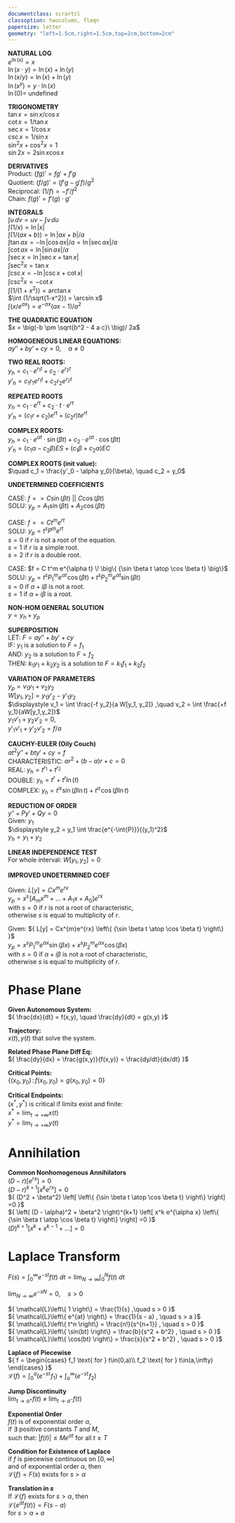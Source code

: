 ```yaml
---
documentclass: scrartcl
classoption: twocolumn, fleqn
papersize: letter
geometry: "left=1.5cm,right=1.5cm,top=2cm,bottom=2cm"
---
```


**NATURAL LOG**  
$e^{\ln(x)} = x$  
$\ln(x \cdot y) = \ln(x) + \ln(y)$  
$\ln(x / y) = \ln(x) + \ln(y)$  
$\ln(x^y) = y \cdot \ln(x)$  
$\ln(0) =$ undefined  


**TRIGONOMETRY**  
$\tan x = \sin x / \cos x$  
$\cot x = 1 / \tan x$  
$\sec x = 1 / \cos x$  
$\csc x = 1 / \sin x$  
$\sin^2 x + \cos^2 x = 1$  
$\sin 2x = 2 \sin x \cos x$  


**DERIVATIVES**  
Product: $(fg)' = fg' + f'g$  
Quotient: $(f/g)' = (f'g - g'f)/g^2$  
Reciprocal: $(1/f) = -f' / f^2$  
Chain: $f(g)' = f'(g) \cdot g'$

**INTEGRALS**  
$\int u \, dv = uv - \int v \, du$  
$\int (1/x) = \ln|x|$  
$\int (1/(ax+b)) = \ln|ax+b| /a$  
$\int \tan ax = -\ln|\cos ax|/a = \ln|\sec ax|/a$  
$\int \cot ax = \ln|\sin ax|/a$  
$\int \sec x = \ln|\sec x + \tan x|$  
$\int \sec^2 x = \tan x$  
$\int \csc x = -\ln|\csc x + \cot x|$  
$\int \csc^2 x = - \cot x$  
$\int (1/(1+x^2)) = \arctan x$  
$\int (1/\sqrt{1-x^2}) = \arcsin x$  
$\int (x/e^{ax}) = e^{-ax}(ax-1)/a^2$


**THE QUADRATIC EQUATION**  
$x = \big(-b \pm \sqrt{b^2 - 4 a c}\ \big)/ 2a$

**HOMOGENEOUS LINEAR EQUATIONS:**  
$ay'' + by' + cy = 0 , \quad a \neq 0$

**TWO REAL ROOTS:**  
$y_h = c_1 \cdot e^{r_1t} + c_2 \cdot e^{r_2t}$  
$y'_h = c_1 r_1 e^{r_1 t} + c_2 r_2 e^{r_2 t}$  

**REPEATED ROOTS**  
$y_h = c_1 \cdot e^{rt} + c_2 \cdot t \cdot e^{rt}$  
$y'_h = (c_1 r + c_2) e^{rt} + (c_2 r) t e^{rt}$  

**COMPLEX ROOTS:**  
$y_h = c_1 \cdot e^{\alpha t} \cdot \sin(\beta t) + c_2 \cdot e^{\alpha t} \cdot \cos(\beta t)$  
$y'_h = (c_1 \alpha - c_2 \beta)ES + (c_1 \beta + c_2 \alpha)EC$

**COMPLEX ROOTS (init value):**  
$\quad c_1 = \frac{y'_0 - \alpha y_0}{\beta}, \quad c_2 = y_0$

**UNDETERMINED COEFFICIENTS**  

CASE: $f == C \sin(\beta t) \ \big|\big| \ C\cos(\beta t)$  
SOLU: $y_p = A_1\sin(\beta t) + A_2\cos(\beta t)$  

CASE:  $f == C t^m e^{rt}$  
SOLU: $y_p = t^s P^m e^{rt}$  
$s=0$ if $r$ is not a root of the equation.  
$s=1$ if $r$ is a simple root.  
$s=2$ if $r$ is a double root.  

CASE: $f = C t^m e^{\alpha t} \! \big\{ {\sin \beta t \atop \cos \beta t} \big\}$  
SOLU: $y_p = t^s P^m_1 e^{\alpha t} \! \cos(\beta t) + t^s P^m_2 e^{\alpha t} \sin(\beta t)$  
$s = 0$ if $\alpha + i\beta$ is not a root.  
$s = 1$ if $\alpha +i\beta$ is a root.  


**NON-HOM GENERAL SOLUTION**  
$y = y_h + y_p$

**SUPERPOSITION**  
LET: $F = ay''+by'+cy$  
IF: $y_1$ is a solution to $F = f_1$  
AND: $y_2$ is a solution to $F = f_2$  
THEN: $k_1y_1 + k_2y_2$ is a solution to $F = k_1f_1 + k_2f_2$

**VARIATION OF PARAMETERS**  
$y_p = v_1 y_1 + v_2 y_2$  
$W[y_1, y_2] = y_1 y'_2 - y'_1 y_2$  
$\displaystyle
    v_1 = \int
    \frac{-f y_2}{a W[y_1, y_2]}
    ,\quad
    v_2 = \int
    \frac{+f y_1}{aW[y_1,y_2]}$  
$y_1 v'_1 + y_2 v'_2 = 0,$  
$y'_1 v'_1 + y'_2 v'_2 = f/a$  

**CAUCHY-EULER (Oily Couch)**  
$at^2y'' + bty' + cy = f$  
CHARACTERISTIC: $ar^2 + (b-a)r + c = 0$  
REAL: $y_h = t^{r_1} + t^{r_2}$  
DOUBLE: $y_h = t^{r} + t^{r}\ln(t)$  
COMPLEX: $y_h = t^{\alpha} \! \sin(\beta \ln t) + t^{\alpha} \! \cos(\beta \ln t)$

**REDUCTION OF ORDER**  
$y'' + Py' + Qy = 0$  
Given: $y_1$  
$\displaystyle y_2 = y_1 \int \frac{e^{-\int{P}}}{(y_1)^2}$  
$y_h = y_1 + y_2$

**LINEAR INDEPENDENCE TEST**  
For whole interval: $W[y_1, y_2] = 0$


**IMPROVED UNDETERMINED COEF**  

Given: $L[y] = Cx^{m}e^{rx}$  
${
    y_p = x^s \!
    \left[
        A_m x^m + \ldots + A_1 x + A_0
    \right]
    e^{rx}
}$  
with $s=0$ if $r$ is not a root of characteristic,  
otherwise $s$ is equal to multiplicity of $r$.

Given:
${
    L[y] = Cx^{m}e^{rx}
    \left\{
        {\sin \beta t \atop \cos \beta t}
    \right\}
}$  
${
    y_p = x^s P^m_1 e^{\alpha x} \sin(\beta x)
    + x^s P^m_2 e^{\alpha x} \cos(\beta x)
}$  
with $s=0$ if $\alpha + i \beta$ is not a root of characteristic,  
otherwise $s$ is equal to multiplicity of $r$.



# Phase Plane

**Given Autonomous System:**  
${
    \frac{dx}{dt} = f(x,y),
    \quad
    \frac{dy}{dt} = g(x,y)
}$

**Trajectory:**  
$x(t), y(t)$ that solve the system.  

**Related Phase Plane Diff Eq:**  
${
    \frac{dy}{dx}
    =
    \frac{g(x,y)}{f(x,y)}
    =
    \frac{dy/dt}{dx/dt}
}$  

**Critical Points:**  
${
    \Big\{
        (x_0, y_0)
        \, : \,
        f(x_0, y_0) = g(x_0, y_0)= 0
    \Big\}
}$  

**Critical Endpoints:**  
$(x^{*}, y^{*})$
is critical if limits exist and finite:  
${
    x^* = \lim_{t \to +\infty}
    x(t)
}$  
${
    y^* = \lim_{t \to +\infty}
    y(t)
}$


# Annihilation

**Common Nonhomogenous Annihilators**  
$(D - r) \left[e^{rx}\right]=0$  
$(D - r)^{k+1} \left[x^k e^{rx}\right]=0$  
${
    (D^2 + \beta^2)
    \left[
        \left\{
            {\sin \beta t \atop \cos \beta t}
        \right\}
    \right]
    =0
}$  
${
    \left(
        (D - \alpha)^2 + \beta^2
    \right)^{k+1}
    \left[
        x^k e^{\alpha x}
        \left\{
            {\sin \beta t \atop \cos \beta t}
        \right\}
    \right]
    =0
}$  
${
    (D)^{k+1}
    \left[
        x^{k} + x^{k-1} + \ldots
    \right]
    =0
}$




# Laplace Transform
${
    \displaystyle
    F(s) = \int_0^\infty
    e^{-st}
    f(t)
    \ dt
    =
    \lim_{N \to \infty}
    \int_0^N{f(t) \ dt}
}$  

${
    \displaystyle
    \lim_{N \to \infty}
    e^{-sN} = 0
    , \quad
    s > 0
}$  

${
    \mathcal{L}\left\{
        1
    \right\}
    = \frac{1}{s}
    ,\quad
    s > 0
}$  
${
    \mathcal{L}\left\{
        e^{at}
    \right\}
    = \frac{1}{s - a}
    , \quad
    s > a
}$  
${
    \mathcal{L}\left\{
        t^n
    \right\}
    = \frac{n!}{s^{n+1}}
    , \quad
    s > 0
}$  
${
    \mathcal{L}\left\{
        \sin(bt)
    \right\}
    = \frac{b}{s^2 + b^2}
    , \quad
    s > 0
}$  
${
    \mathcal{L}\left\{
        \cos(bt)
    \right\}
    = \frac{s}{s^2 + b^2}
    , \quad
    s > 0
}$  


**Laplace of Piecewise**  
${
    f =
    \begin{cases}
    f_1 \text{ for } t\in(0,a)\\
    f_2 \text{ for } t\in(a,\infty)
    \end{cases}
}$  
${
    \mathcal{L}(f) =
    \int_0^a (e^{-st}\!f_1)
    + \int_a^\infty (e^{-st}\!f_2 )
}$

**Jump Discontinuity**  
${
    \lim_{t \to a^+}{f(t)}
    \ \neq \
    \lim_{t \to a^-}{f(t)}
}$

**Exponential Order**  
$f(t)$ is of exponential order $\alpha$,  
if $\exists$ positive constants $T$ and $M$,  
such that:
$\big\vert f(t) \big\vert \leq Me^{\alpha t}$
for all $t \geq T$

**Condition for Existence of Laplace**  
if $f$ is piecewise continuous on $[0, \infty]$  
and of exponential order $\alpha$, then  
$\mathcal{L}\{f\} = F(s)$ exists for $s > \alpha$

**Translation in $s$**  
If $\mathcal{L}\{f\}$ exists for $s>\alpha$, then  
${
    \mathcal{L}
    \left\{
        e^{at} f(t)
    \right\}
    =
    F(s-a)
}$  
for $s > \alpha + a$
